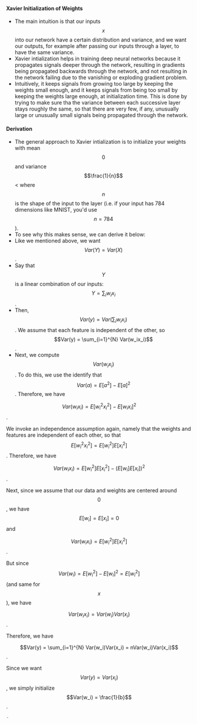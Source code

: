 
#### Xavier Initialization of Weights

- The main intuition is that our inputs $$x$$ into our network have a certain distribution and variance, and we want our outputs, for example after passing our inputs through a layer, to have the same variance. 
- Xavier intialization helps in training deep neural networks because it propagates signals deeper through the network, resulting in gradients being propagated backwards through the network, and not resulting in the network failing due to the vanishing or exploding gradient problem. 
- Intuitively, it keeps signals from growing too large by keeping the weights small enough, and it keeps signals from being too small by keeping the weights large enough, at initialization time. This is done by trying to make sure tha the variance between each successive layer stays roughly the same, so that there are very few, if any, unusually large or unusually small signals being propagated through the network. 

#### Derivation
- The general approach to Xavier intialization is to initialize your weights with mean $$0$$ and variance $$\frac{1}{n}$$< where $$n$$ is the shape of the input to the layer (i.e. if your input has 784 dimensions like MNIST, you'd use $$n = 784$$). 
- To see why this makes sense, we can derive it below: 
- Like we mentioned above, we want $$Var(Y) = Var(X)$$. 
- Say that $$Y$$ is a linear combination of our inputs: $$Y = \sum_i w_ix_i$$. 
- Then, $$Var(y) = Var(\sum_i w_ix_i)$$. We assume that each feature is independent of the other, so $$Var(y) = \sum_{i=1}^{N} Var(w_ix_i)$$. 
- Next, we compute $$Var(w_ix_i)$$. To do this, we use the identify that $$Var(a) = E[a^2] - E[a]^2$$. Therefore, we have

$$Var(w_ix_i) = E[w_i^2x_i^2] - E[w_ix_i]^2$$. 

We invoke an independence assumption again, namely that the weights and features are independent of each other, so that $$E[w_i^2x_i^2] =  E[w_i^2]E[x_i^2]$$. Therefore, we have 

$$Var(w_ix_i) = E[w_i^2]E[x_i^2] - (E[w_i]E[x_i])^2$$. 

Next, since we assume that our data and weights are centered around $$0$$, we have $$E[w_i] = E[x_i] = 0$$ and

$$Var(w_ix_i) = E[w_i^2]E[x_i^2]$$. 

But since $$Var(w_i) = E[w_i^2] - E[w_i]^2 = E[w_i^2] $$ (and same for $$x$$), we have 

$$Var(w_ix_i) = Var(w_i)Var(x_i)$$. 

Therefore, we have 

$$Var(y) = \sum_{i=1}^{N} Var(w_i)Var(x_i) = nVar(w_i)Var(x_i)$$. 

Since we want $$Var(y) = Var(x_i)$$, we simply initialize $$Var(w_i) = \frac{1}{b}$$.



```python
-
```
